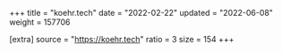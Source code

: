 +++
title = "koehr.tech"
date = "2022-02-22"
updated = "2022-06-08"
weight = 157706

[extra]
source = "https://koehr.tech"
ratio = 3
size = 154
+++
